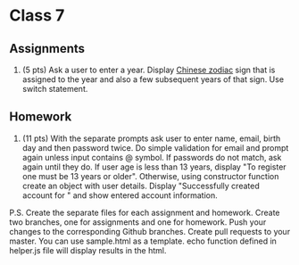 # Class 7

## Assignments

1. (5 pts) Ask a user to enter a year. Display [Chinese zodiac](https://en.wikipedia.org/wiki/Chinese_zodiac) sign that is assigned to the year and also a few subsequent years of that sign. Use switch statement.

## Homework

1. (11 pts) With the separate prompts ask user to enter name, email, birth day and then password twice. Do simple validation for email and prompt again unless input contains @ symbol. If passwords do not match, ask again until they do. If user age is less than 13 years, display "To register one must be 13 years or older". Otherwise, using constructor function create an object with user details. Display "Successfully created account for " and show entered account information.

P.S. Create the separate files for each assignment and homework. Create two branches, one for assignments and one for homework. Push your changes to the corresponding Github branches. Create pull requests to your master. You can use sample.html as a template. echo function defined in helper.js file will display results in the html.
